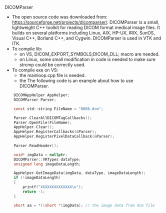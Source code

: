 
DICOMParser

+ The open source code was downloaded from: https://sourceforge.net/projects/dicomparser/. DICOMParser is a small, lightweight C++ toolkit for reading DICOM format medical image files. It builds on several platforms including Linux, AIX, HP-UX, IRIX, SunOS, Visual C++, Borland C++, and Cygwin. DICOMParser is used in VTK and ITK.
+ To compile lib:
    - on VS, DICOM_EXPORT_SYMBOLS;DICOM_DLL; macro are needed. 
    - on Linux, some small modification in code is needed to make sure strcmp could be correctly used. 
+ To compile exe on VS:
    - the mainloop.cpp file is needed.
    - the The following code is an example about how to use DICOMParser.

```C
	DICOMAppHelper AppHelper;
	DICOMParser Parser;

	const std::string FileName = "0006.dcm";

	Parser.ClearAllDICOMTagCallbacks();
	Parser.OpenFile(FileName);
	AppHelper.Clear();
	AppHelper.RegisterCallbacks(&Parser);
	AppHelper.RegisterPixelDataCallback(&Parser);
		
	Parser.ReadHeader();

	void* imgData = nullptr;
	DICOMParser::VRTypes dataType;
	unsigned long imageDataLength;

	AppHelper.GetImageData(imgData, dataType, imageDataLength);
	if (!imageDataLength)
	{
		printf("XXXXXXXXXXXXXX\n");
		return -1;
	}

	short aa = *((short *)imgData); // the image data from dcm file
```
































